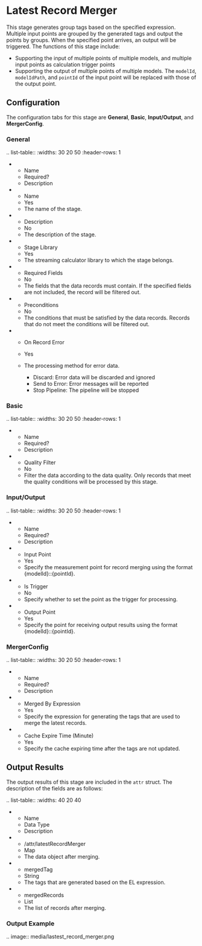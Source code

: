 # Latest Record Merger

This stage generates group tags based on the specified expression. Multiple input points are grouped by the generated tags and output the points by groups. When the specified point arrives, an output will be triggered. The functions of this stage include:

- Supporting the input of multiple points of multiple models, and multiple input points as calculation trigger points
- Supporting the output of multiple points of multiple models. The `modelId`, `modelIdPath`, and `pointId` of the input point will be replaced with those of the output point.


## Configuration

The configuration tabs for this stage are **General**, **Basic**, **Input/Output**, and **MergerConfig**. 

### General

.. list-table::
   :widths: 30 20 50
   :header-rows: 1

   * - Name
     - Required?
     - Description
   * - Name
     - Yes
     - The name of the stage.
   * - Description
     - No
     - The description of the stage.
   * - Stage Library
     - Yes
     - The streaming calculator library to which the stage belongs.
   * - Required Fields
     - No
     - The fields that the data records must contain. If the specified fields are not included, the record will be filtered out.
   * - Preconditions
     - No
     - The conditions that must be satisfied by the data records. Records that do not meet the conditions will be filtered out.
   * - On Record Error
     - Yes
     - The processing method for error data.

       + Discard: Error data will be discarded and ignored
       + Send to Error: Error messages will be reported
       + Stop Pipeline: The pipeline will be stopped

### Basic

.. list-table::
   :widths: 30 20 50
   :header-rows: 1

   * - Name
     - Required?
     - Description
   * - Quality Filter
     - No
     - Filter the data according to the data quality. Only records that meet the quality conditions will be processed by this stage.

### Input/Output

.. list-table::
   :widths: 30 20 50
   :header-rows: 1

   * - Name
     - Required?
     - Description
   * - Input Point
     - Yes
     - Specify the measurement point for record merging using the format {modelId}::{pointId}.
   * - Is Trigger
     - No
     - Specify whether to set the point as the trigger for processing.
   * - Output Point
     - Yes
     - Specify the point for receiving output results using the format {modelId}::{pointId}.

### MergerConfig

.. list-table::
   :widths: 30 20 50
   :header-rows: 1

   * - Name
     - Required?
     - Description
   * - Merged By Expression
     - Yes
     - Specify the expression for generating the tags that are used to merge the latest records.
   * - Cache Expire Time (Minute)
     - Yes
     - Specify the cache expiring time after the tags are not updated.


## Output Results

The output results of this stage are included in the `attr` struct. The description of the fields are as follows:

.. list-table::
   :widths: 40 20 40

   * - Name
     - Data Type
     - Description
   * - /attr/latestRecordMerger
     - Map
     - The data object after merging.
   * - mergedTag
     - String
     - The tags that are generated based on the EL expression.
   * - mergedRecords
     - List
     - The list of records after merging.


### Output Example

.. image:: media/lastest_record_merger.png

<!--end-->
